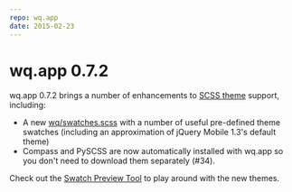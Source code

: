 ```yaml
---
repo: wq.app
date: 2015-02-23
---
```


# wq.app 0.7.2

wq.app 0.7.2 brings a number of enhancements to [SCSS theme](https://github.com/wq/wq.app/tree/v1.3.0/packages/jquery-mobile) support, including:
- A new [wq/swatches.scss](https://github.com/wq/wq.app/blob/v1.3.0/packages/jquery-mobile/scss/swatches.scss) with a number of useful pre-defined theme swatches (including an approximation of jQuery Mobile 1.3's default theme)
- Compass and PySCSS are now automatically installed with wq.app so you don't need to download them separately (#34).

Check out the [Swatch Preview Tool](https://github.com/wq/wq.app/tree/v1.3.0/packages/jquery-mobile) to play around with the new themes.
